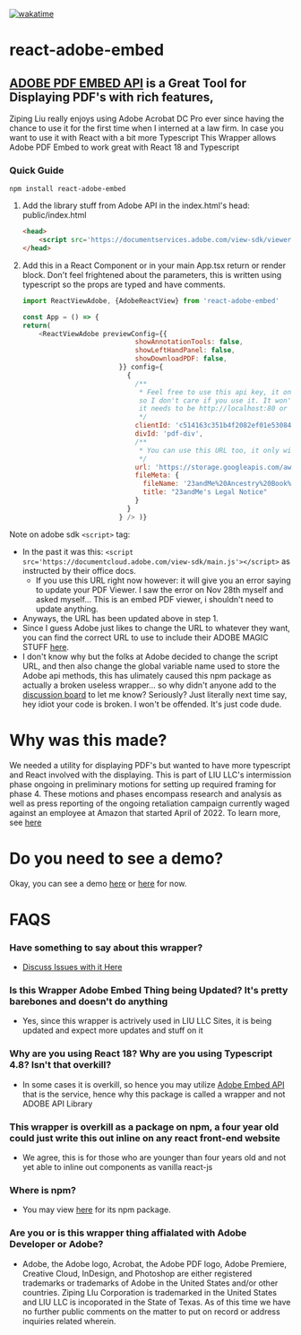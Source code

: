 [![wakatime](https://wakatime.com/badge/github/ZIPING-LIU-CORPORATION/react-adobe-embed.svg)](https://wakatime.com/badge/github/ZIPING-LIU-CORPORATION/react-adobe-embed)

# react-adobe-embed
## [ADOBE PDF EMBED API](https://developer.adobe.com/document-services/apis/pdf-embed/) is a Great Tool for Displaying PDF's with rich features,

Ziping Liu really enjoys using Adobe Acrobat DC Pro ever since having the chance to use it for the first time when I interned at a law firm. In case you want to use it with React with a bit more Typescript This Wrapper allows Adobe PDF Embed to work great with React 18 and Typescript

### Quick Guide

`npm install react-adobe-embed`

1. Add the library stuff from Adobe API in the index.html's head: public/index.html
      ```html
      <head>
          <script src='https://documentservices.adobe.com/view-sdk/viewer.js'></script>
      </head>
      ```

1. Add this in a React Component or in your main App.tsx return or render block. Don't feel frightened about the parameters, this is written using typescript so the props are typed and have comments.
      ```js
      import ReactViewAdobe, {AdobeReactView} from 'react-adobe-embed'

      const App = () => {
      return(
          <ReactViewAdobe previewConfig={{
                                  showAnnotationTools: false,
                                  showLeftHandPanel: false,
                                  showDownloadPDF: false,
                              }} config={
                                {
                                  /**
                                   * Feel free to use this api key, it only works for http://localhost 
                                   so I don't care if you use it. It won't work for http://localhost:3000, 
                                   it needs to be http://localhost:80 or https://   localhost:443.
                                   */
                                  clientId: 'c514163c351b4f2082ef01e530840e0b', 
                                  divId: 'pdf-div',
                                  /**
                                   * You can use this URL too, it only will work for localhost as well.
                                   */
                                  url: 'https://storage.googleapis.com/awslegal/notarized/23andMe%20Ancestry%20Book%20-%20Part%201%20of%202_encrypted_.pdf', 
                                  fileMeta: {
                                    fileName: '23andMe%20Ancestry%20Book%20-%20Part%201%20of%202_encrypted_.pdf',
                                    title: "23andMe's Legal Notice"
                                  }
                                }
                              } /> )}
      ```
Note on adobe sdk `<script>` tag:
 - In the past it was this: `<script src='https://documentcloud.adobe.com/view-sdk/main.js'></script>` as instructed by their office docs.
   - If you use this URL right now however: it will give you an error saying to update your PDF Viewer. I saw the error on Nov 28th myself and asked myself... This is an embed PDF viewer, i shouldn't need to update anything.
 - Anyways, the URL has been updated above in step 1.
  - Since I guess Adobe just likes to change the URL to whatever they want, you can find the correct URL to use to include their ADOBE MAGIC STUFF [here](https://developer.adobe.com/document-services/docs/overview/pdf-embed-api/).
  - I don't know why but the folks at Adobe decided to change the script URL, and then also change the global variable name used to store the Adobe api methods, this has ulimately caused this npm package as actually a broken useless wrapper... so why didn't anyone add to the [discussion board](https://github.com/ZIPING-LIU-CORPORATION/react-adobe-embed/discussions/1) to let me know? Seriously? Just literally next time say, hey idiot your code is broken. I won't be offended. It's just code dude.

  

# Why was this made?

 We needed a utility for displaying PDF's but wanted to have more typescript and React involved with the displaying. This is part of LIU LLC's intermission phase ongoing in preliminary motions for setting up required framing for phase 4. These motions and phases encompass research and analysis as well as press reporting of the ongoing retaliation campaign currently waged against an employee at Amazon that started April of 2022. To learn more, see [here](https://andyjassy.cn/amazonblackmail)

# Do you need to see a demo? 

Okay, you can see a demo [here](https://ziping.life) or [here](https://aboutamazon.me/live) for now.



# FAQS
### Have something to say about this wrapper?
 - [Discuss Issues with it Here](https://github.com/ZIPING-LIU-CORPORATION/react-adobe-embed/discussions/1)
### Is this Wrapper Adobe Embed Thing being Updated? It's pretty barebones and doesn't do anything 
 - Yes, since this wrapper is actrively used in LIU LLC Sites, it is being updated and expect more updates and stuff on it

### Why are you using React 18? Why are you using Typescript 4.8? Isn't that overkill?
 - In some cases it is overkill, so hence you may utilize [Adobe Embed API](https://developer.adobe.com/document-services/apis/pdf-embed/) that is the service, hence why this package is called a wrapper and not ADOBE API Library

### This wrapper is overkill as a package on npm, a four year old could just write this out inline on any react front-end website
 - We agree, this is for those who are younger than four years old and not yet able to inline out components as vanilla react-js

### Where is npm?
 - You may view [here](https://www.npmjs.com/package/react-adobe-embed) for its npm package.

### Are you or is this wrapper thing affialated with Adobe Developer or Adobe?
 - Adobe, the Adobe logo, Acrobat, the Adobe PDF logo, Adobe Premiere, Creative Cloud, InDesign, and Photoshop are either registered trademarks or trademarks of Adobe in the United States and/or other countries. Ziping LIu Corporation  is trademarked in the United States and LIU LLC is incoporated in the State of Texas. As of this time we have no further public comments on the matter to put on record or address inquiries related wherein.